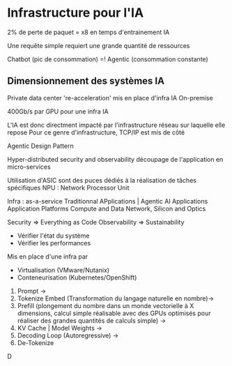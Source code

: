 # Infrastructure pour l'IA
2% de perte de paquet = x8 en temps d'entrainement IA

Une requête simple requiert une grande quantité de ressources

Chatbot (pic de consommation) =! Agentic (consommation constante)

## Dimensionnement des systèmes IA
Private data center 're-acceleration' mis en place d'infra IA On-premise

400Gb/s par GPU pour une infra IA

L'IA est donc directment impacté par l'infrastructure réseau sur laquelle elle repose
Pour ce genre d'infrastructure, TCP/IP est mis de côté

Agentic Design Pattern

Hyper-distributed security and observability découpage de l'application en micro-services 

Utilisation d'ASIC sont des puces dédiés à la réalisation de tâches spécifiques
NPU : Network Processor Unit

Infra :
as-a-service
Traditionnal APplications | Agentic AI Applications
Application Platforms
Compute and Data
Network, Silicon and Optics

Security => Everything as Code
Observability => Sustainability
- Vérifier l'état du système
- Vérifier les performances

Mis en place d'une infra par 
- Virtualisation (VMware/Nutanix)
- Conteneurisation (Kubernetes/OpenShift)

1. Prompt -> 
2. Tokenize Embed (Transformation du langage naturelle en nombre)-> 
3. Prefill (plongement du nombre dans un monde vectorielle à X dimensions, calcul simple réalisable avec des GPUs optimisés pour réaliser des grandes quantités de calculs simple) -> 
4. KV Cache | Model Weights -> 
5. Decoding Loop (Autoregressive) -> 
6. De-Tokenize



D